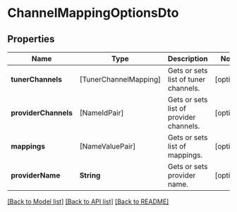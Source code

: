 # ChannelMappingOptionsDto

## Properties
Name | Type | Description | Notes
------------ | ------------- | ------------- | -------------
**tunerChannels** | [TunerChannelMapping] | Gets or sets list of tuner channels. | [optional] 
**providerChannels** | [NameIdPair] | Gets or sets list of provider channels. | [optional] 
**mappings** | [NameValuePair] | Gets or sets list of mappings. | [optional] 
**providerName** | **String** | Gets or sets provider name. | [optional] 

[[Back to Model list]](../README.md#documentation-for-models) [[Back to API list]](../README.md#documentation-for-api-endpoints) [[Back to README]](../README.md)


